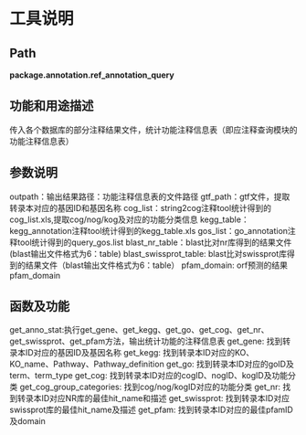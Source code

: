 
工具说明
==========================

Path
-----------

**package.annotation.ref_annotation_query**

功能和用途描述
-----------------------------------

传入各个数据库的部分注释结果文件，统计功能注释信息表（即应注释查询模块的功能注释信息表）

参数说明
-----------------------------------

outpath：输出结果路径：功能注释信息表的文件路径
gtf_path：gtf文件，提取转录本对应的基因ID和基因名称
cog_list：string2cog注释tool统计得到的cog_list.xls,提取cog/nog/kog及对应的功能分类信息
kegg_table：kegg_annotation注释tool统计得到的kegg_table.xls
gos_list：go_annotation注释tool统计得到的query_gos.list
blast_nr_table：blast比对nr库得到的结果文件(blast输出文件格式为6：table)
blast_swissprot_table: blast比对swissprot库得到的结果文件（blast输出文件格式为6：table）
pfam_domain: orf预测的结果pfam_domain

函数及功能
-----------------------------------

get_anno_stat:执行get_gene、get_kegg、get_go、get_cog、get_nr、get_swissprot、get_pfam方法，输出统计功能的注释信息表
get_gene: 找到转录本ID对应的基因ID及基因名称
get_kegg: 找到转录本ID对应的KO、KO_name、Pathway、Pathway_definition
get_go: 找到转录本ID对应的goID及term、term_type
get_cog: 找到转录本ID对应的cogID、nogID、kogID及功能分类
get_cog_group_categories: 找到cog/nog/kogID对应的功能分类
get_nr: 找到转录本ID对应NR库的最佳hit_name和描述
get_swissprot: 找到转录本ID对应swissprot库的最佳hit_name及描述
get_pfam: 找到转录本ID对应的最佳pfamID及domain